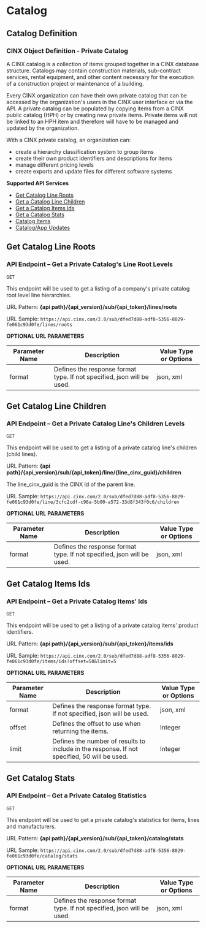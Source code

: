 # Catalog

## Catalog Definition
### CINX Object Definition - Private Catalog

A CINX catalog is a collection of items grouped together in a CINX database structure. Catalogs may contain
construction materials, sub-contract services, rental equipment, and other content necessary for the
execution of a construction project or maintenance of a building.

Every CINX organization can have their own private catalog that can be accessed by the organization's users in the CINX user interface or via the API. A private catalog can be populated by copying items from a CINX public catalog (HPH) or by creating new private items. Private items will not be linked to an HPH item and therefore will have to be managed and updated by the organization.

With a CINX private catalog, an organization can:
  - create a hierarchy classification system to group items
  - create their own product identifiers and descriptions for items
  - manage different pricing levels
  - create exports and update files for different software systems

**Supported API Services**

  - [Get Catalog Line Roots](#get-catalog-line-roots)
  - [Get a Catalog Line Children](#get-catalog-line-children)
  - [Get a Catalog Items Ids](#get-catalog-items-ids)
  - [Get a Catalog Stats](#get-catalog-stats)
  - [Catalog Items](#catalog-item)
  - [Catalog/App Updates](#catalog/app-updates)


## Get Catalog Line Roots
### API Endpoint – Get a Private Catalog's Line Root Levels

`GET`

This endpoint will be used to get a listing of a company's private catalog root level line hierarchies.

URL Pattern: **{api path}/{api_version}/sub/{api_token}/lines/roots**

URL Sample: `https://api.cinx.com/2.0/sub/dfed7d88-adf8-5356-8029-fe061c93d0fe/lines/roots`

**OPTIONAL URL PARAMETERS**

Parameter Name | Description | Value Type or Options
----- | ----- | ----- 
format | Defines the response format type. If not specified, json will be used. | json, xml

## Get Catalog Line Children
### API Endpoint – Get a Private Catalog Line's Children Levels

`GET`

This endpoint will be used to get a listing of a private catalog line's children (child lines).

URL Pattern: **{api path}/{api_version}/sub/{api_token}/line/{line_cinx_guid}/children**

The line_cinx_guid is the CINX Id of the parent line.

URL Sample: `https://api.cinx.com/2.0/sub/dfed7d88-adf8-5356-8029-fe061c93d0fe/line/3cfc2cdf-c96a-5b00-a572-33d8f343f0c6/children`

**OPTIONAL URL PARAMETERS**

Parameter Name | Description | Value Type or Options
----- | ----- | ----- 
format | Defines the response format type. If not specified, json will be used. | json, xml

## Get Catalog Items Ids
### API Endpoint – Get a Private Catalog Items' Ids

`GET`

This endpoint will be used to get a listing of a private catalog items' product identifiers.

URL Pattern: **{api path}/{api_version}/sub/{api_token}/items/ids**

URL Sample: `https://api.cinx.com/2.0/sub/dfed7d88-adf8-5356-8029-fe061c93d0fe/items/ids?offset=50&limit=5`

**OPTIONAL URL PARAMETERS**

Parameter Name | Description | Value Type or Options
----- | ----- | ----- 
format | Defines the response format type. If not specified, json will be used. | json, xml
offset | Defines the offset to use when returning the items. | Integer
limit | Defines the number of results to include in the response. If not specified, 50 will be used. | Integer

## Get Catalog Stats
### API Endpoint – Get a Private Catalog Statistics

`GET`

This endpoint will be used to get a private catalog's statistics for items, lines and manufacturers.

URL Pattern: **{api path}/{api_version}/sub/{api_token}/catalog/stats**

URL Sample: `https://api.cinx.com/2.0/sub/dfed7d88-adf8-5356-8029-fe061c93d0fe/catalog/stats`

**OPTIONAL URL PARAMETERS**

Parameter Name | Description | Value Type or Options
----- | ----- | ----- 
format | Defines the response format type. If not specified, json will be used. | json, xml